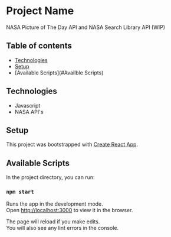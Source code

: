 # Project Name
NASA Picture of The Day API and NASA Search Library API (WIP)

## Table of contents

* [Technologies](#technologies)
* [Setup](#setup)
* [Available Scripts](#Availble Scripts)

## Technologies
* Javascript
* NASA API's

## Setup
This project was bootstrapped with [Create React App](https://github.com/facebook/create-react-app).

## Available Scripts

In the project directory, you can run:

### `npm start`

Runs the app in the development mode.<br />
Open [http://localhost:3000](http://localhost:3000) to view it in the browser.

The page will reload if you make edits.<br />
You will also see any lint errors in the console.
